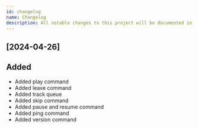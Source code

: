 ```yaml
---
id: changelog
name: Changelog
description: All notable changes to this project will be documented in this file.
---
```


## [2024-04-26]

## Added

- Added play command
- Added leave command
- Added track queue
- Added skip command
- Added pause and resume command
- Added ping command
- Added version command
